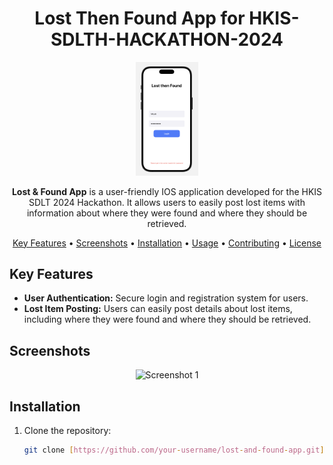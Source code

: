 <h1 align="center">Lost Then Found App for HKIS-SDLTH-HACKATHON-2024</h1>

<p align="center">
  <img src="HKIS-SDLT-HACKATHON-2024/AppScreenshots/main_app_screenshot.png" alt="App Screenshot" width="100">
</p>

<p align="center">
  <strong>Lost & Found App</strong> is a user-friendly IOS application developed for the HKIS SDLT 2024 Hackathon. It allows users to easily post lost items with information about where they were found and where they should be retrieved.
</p>

<p align="center">
  <a href="#key-features">Key Features</a> •
  <a href="#screenshots">Screenshots</a> •
  <a href="#installation">Installation</a> •
  <a href="#usage">Usage</a> •
  <a href="#contributing">Contributing</a> •
  <a href="#license">License</a>
</p>

## Key Features

- **User Authentication:** Secure login and registration system for users.
- **Lost Item Posting:** Users can easily post details about lost items, including where they were found and where they should be retrieved.

## Screenshots

<p align="center">
  <img src="HKIS-SDLT-HACKATHON-2024/AppScreenshots/secondary_app_screenshot" alt="Screenshot 1" width="100">
</p>

## Installation

1. Clone the repository:

   ```bash
   git clone [https://github.com/your-username/lost-and-found-app.git](https://github.com/cheesebuilding/HKIS-SDLT-HACKATHON-2024.git)https://github.com/cheesebuilding/HKIS-SDLT-HACKATHON-2024.git
